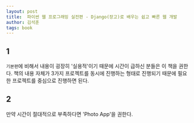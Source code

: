 ```yaml
---
layout: post
title:  파이썬 웹 프로그래밍 실전편 - Django(장고)로 배우는 쉽고 빠른 웹 개발
author: 김석훈
tags: book
---
```


## 1
`기본편`에 비해서 내용이 굉장히 '실용적'이기 때문에 시간이 급하신 분들은 이 책을 권한다. 책의 내용 자체가 3가지 프로젝트를 동시에 진행하는 형태로 진행되기 때문에 필요한 프로젝트를 중심으로 진행하면 된다.

## 2
만약 시간이 절대적으로 부족하다면 'Photo App'을 권한다.

